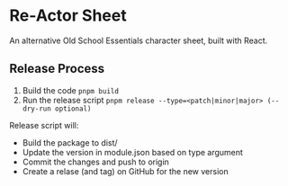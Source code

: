 # Re-Actor Sheet

An alternative Old School Essentials character sheet, built with React.

## Release Process

1. Build the code `pnpm build`
2. Run the release script `pnpm release --type=<patch|minor|major> (--dry-run optional)`

Release script will:

- Build the package to dist/
- Update the version in module.json based on type argument
- Commit the changes and push to origin
- Create a relase (and tag) on GitHub for the new version
